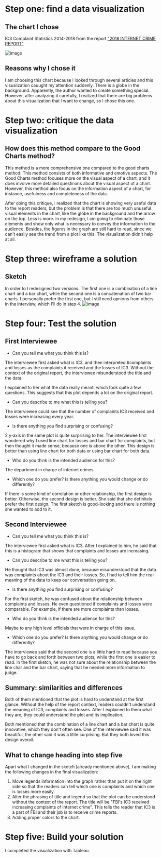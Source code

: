 # Step one: find a data visualization
## The chart I chose
IC3 Complaint Statistics 2014-2018 
from the report ["2018 INTERNET CRIME REPORT"](https://www.ic3.gov/Media/PDF/AnnualReport/2018_IC3Report.pdf)

![image](/original.png)

## Reasons why I chose it

I am choosing this chart because I looked through several articles and this visualization cauught my attention suddenly. There is a globe in the background. Apparently, the author wanted to create something special. However, after analyzing it carefully, I realized that there are big problems about this visualization that I want to change, so I chose this one.

# Step two: critique the data visualization
## How does this method compare to the Good Charts method? 
This method is a more comprehensive one compared to the good charts method. This method consists of both informative and emotive aspects. The Good Charts method focuses more on the visual aspect of a chart, and it does involve more detailed questinons about the visual aspect of a chart. However, this method also focus on the information aspect of a chart, for instance, usefulness and completeness of the data.

After doing this critique, I realized that the chart is showing very useful data to the report readers, but the problem is that there are too much unuseful visual elements in the chart, like the globe in the background and the arrow on the top. Less is more. In my redesign, I am going to eliminate those elements and show only what is necessary to convey the information to the audience. Besides, the figures in the graph are still hard to read, since we can't easily see the trend from a plot like this. The visualization didn't help at all. 

# Step three: wireframe a solution
## Sketch

In order to I redesigned two versions. The first one is a combination of a line chart and a bar chart, while the second one is a concatenation of two bar charts. I personally prefer the first one, but I still need opnions from others in the interview, which I'll do in step 4.
![image](/sketch.png)



# Step four: Test the solution
## First Interviewee
- Can you tell me what you think this is?

The interviewee first asked what is IC3, and then interpreted #complaints and losses as the complaints it received and the losses of IC3. Without the context of the original report, the interviewee misunderstood the title and the data. 

I explained to her what the data really meant, which took quite a few questions. This suggests that this plot depends a lot on the original report.

- Can you describe to me what this is telling you?

The interviewee could see that the number of complaints IC3 received and losses were increasing every year.


- Is there anything you find surprising or confusing?

2 y-axis in the same plot is quite surprising to her. The interviewee first wondered why I used line chart for losses and bar chart for complaints, but then thought it made sense, because one is above the other. This design is better than using line chart for both data or using bar chart for both data.

- Who do you think is the intended audience for this?

The department in charge of internet crimes.

- Which one do you prefer? Is there anything you would change or do differently?

If there is some kind of correlation or other relationship, the first design is better. Otherwise, the second design is better. She said that she definitely prefer the first design. The first sketch is good-looking and there is nothing she wanted to add to it.

## Second Interviewee
- Can you tell me what you think this is?

The interviewee first asked what is IC3. After I explained to him, he said that this is a histogram that shows that complaints and losses are increasing.

- Can you describe to me what this is telling you?

He thought that IC3 was almost done, because misunderstood that the data was complaints about the IC3 and their losses. So, I had to tell him the real meaning of the data to keep our conversation going on.

- Is there anything you find surprising or confusing?

For the first sketch, he was confused about the relationship between complaints and losses. He even questioned if complaints and losses were comparable. For example, if there are more complaints than losses.

- Who do you think is the intended audience for this?

Maybe to any high level officials that were in charge of this issue.

- Which one do you prefer? Is there anything you would change or do differently?

The interviewee said that the second one is a little hard to read because you have to go back and forth between two plots, while the first one is easier to read. In the first sketch, he was not sure about the relationship between the line char and the bar chart, saying that he needed more information to judge.

## Summary: similarities and differences

Both of them mentioned that the plot is hard to understand at the first glance. Without the help of the report context, readers couldn't understand the meaning of IC3, complaints and losses. After I explained to them what they are, they could understand the plot and its implication.

Both mentioned that the combination of a line chart and a bar chart is quite innovative, which they don't often see. One of the interviewee said it was beautiful, the other said it was a little surprising. But they both loved this design overall.

## What to change heading into step five

Apart what I changed in the sketch (already mentioned above), I am making the following changes in the final visualization:
1. Move legends information into the graph rather than put it on the right side so that the readers can tell which one is complaints and which one is losses more easily.
2. Alter the phrasing of title and legend so that the plot can be understood without the context of the report. The title will be "FBI's IC3 received increasing complaints of Internet crime". This tells the reader that IC3 is a part of FBI and their job is to receive crime reports.
3. Adding proper colors to the chart.

# Step five: Build your solution
I completed the visualization with Tableau.

<div class='tableauPlaceholder' id='viz1644177681717' style='position: relative'><object class='tableauViz'  style='display:none;'><param name='host_url' value='https%3A%2F%2Fpublic.tableau.com%2F' /> <param name='embed_code_version' value='3' /> <param name='site_root' value='' /><param name='name' value='assignment34_16441776035710&#47;Sheet1' /><param name='tabs' value='no' /><param name='toolbar' value='yes' /><param name='animate_transition' value='yes' /><param name='display_static_image' value='yes' /><param name='display_spinner' value='yes' /><param name='display_overlay' value='yes' /><param name='display_count' value='yes' /><param name='language' value='zh-CN' /><param name='filter' value='publish=yes' /></object></div>                
<script type='text/javascript'>                    
  var divElement = document.getElementById('viz1644177681717');                    
  var vizElement = divElement.getElementsByTagName('object')[0];                    
  vizElement.style.width='100%';vizElement.style.height=(divElement.offsetWidth*0.75)+'px';                    
  var scriptElement = document.createElement('script');                    
  scriptElement.src = 'https://public.tableau.com/javascripts/api/viz_v1.js';                    
  vizElement.parentNode.insertBefore(scriptElement, vizElement);                
</script>

